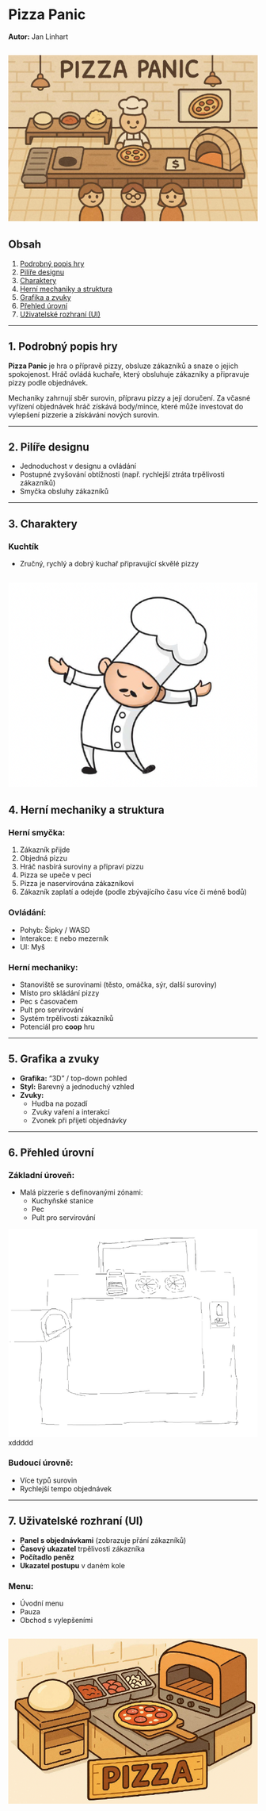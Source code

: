 # Pizza Panic
**Autor:** Jan Linhart

![PizzaPanic](/assets/PizzaPanic.png)
---

## Obsah

1. [Podrobný popis hry](#1-podrobný-popis-hry)
2. [Pilíře designu](#2-pilíře-designu)
3. [Charaktery](#3-charaktery)
4. [Herní mechaniky a struktura](#4-herní-mechaniky-a-struktura)
5. [Grafika a zvuky](#5-grafika-a-zvuky)
6. [Přehled úrovní](#6-přehled-úrovní)
7. [Uživatelské rozhraní (UI)](#7-uživatelské-rozhraní-ui)

---

## 1. Podrobný popis hry

**Pizza Panic** je hra o přípravě pizzy, obsluze zákazníků a snaze o jejich spokojenost.
Hráč ovládá kuchaře, který obsluhuje zákazníky a připravuje pizzy podle objednávek.

Mechaniky zahrnují sběr surovin, přípravu pizzy a její doručení.
Za včasné vyřízení objednávek hráč získává body/mince, které může investovat do vylepšení pizzerie a získávání nových surovin.

---

## 2. Pilíře designu

- Jednoduchost v designu a ovládání
- Postupné zvyšování obtížnosti (např. rychlejší ztráta trpělivosti zákazníků)
- Smyčka obsluhy zákazníků

---

## 3. Charaktery

### Kuchtík  
- Zručný, rychlý a dobrý kuchař připravující skvělé pizzy

![Kuchtík](/assets/Kuchtik.png)
---

## 4. Herní mechaniky a struktura

### Herní smyčka:
1. Zákazník přijde
2. Objedná pizzu
3. Hráč nasbírá suroviny a připraví pizzu
4. Pizza se upeče v peci
5. Pizza je naservírována zákazníkovi
6. Zákazník zaplatí a odejde (podle zbývajícího času více či méně bodů)

### Ovládání:
- Pohyb: Šipky / WASD
- Interakce: `E` nebo mezerník
- UI: Myš

### Herní mechaniky:
- Stanoviště se surovinami (těsto, omáčka, sýr, další suroviny)
- Místo pro skládání pizzy
- Pec s časovačem
- Pult pro servírování
- Systém trpělivosti zákazníků
- Potenciál pro **coop** hru

---

## 5. Grafika a zvuky

- **Grafika:** “3D” / top-down pohled
- **Styl:** Barevný a jednoduchý vzhled
- **Zvuky:**
  - Hudba na pozadí
  - Zvuky vaření a interakcí
  - Zvonek při přijetí objednávky

---

## 6. Přehled úrovní

### Základní úroveň:
- Malá pizzerie s definovanými zónami:
  - Kuchyňské stanice
  - Pec
  - Pult pro servírování

![Kuchyně](/assets/Kuchyne.png)
xddddd

### Budoucí úrovně:
- Více typů surovin
- Rychlejší tempo objednávek

---

## 7. Uživatelské rozhraní (UI)

- **Panel s objednávkami** (zobrazuje přání zákazníků)
- **Časový ukazatel** trpělivosti zákazníka
- **Počítadlo peněz**
- **Ukazatel postupu** v daném kole

### Menu:
- Úvodní menu
- Pauza
- Obchod s vylepšeními

![Logo](/assets/Logo.png)
---

